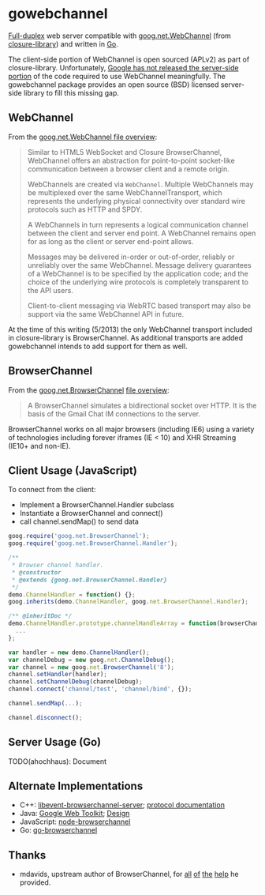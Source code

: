 gowebchannel
============

[Full-duplex](http://en.wikipedia.org/wiki/Full-duplex#Full-duplex) web
server compatible with [goog.net.WebChannel](https://code.google.com/p/closure-library/source/browse/closure/goog/labs/net/webchannel.js) (from [closure-library](https://code.google.com/p/closure-library/))
and written in [Go](http://golang.org/).

The client-side portion of WebChannel is open sourced (APLv2) as part of
closure-library. Unfortunately, [Google has not released the server-side
portion](http://books.google.com/books?id=p7uyWPcVGZsC&pg=PA179) of the
code required to use WebChannel meaningfully. The gowebchannel package
provides an open source (BSD) licensed server-side library to fill this
missing gap.

WebChannel
----------

From the [goog.net.WebChannel file overview](https://code.google.com/p/closure-library/source/browse/closure/goog/labs/net/webchannel.js#16):

> Similar to HTML5 WebSocket and Closure BrowserChannel, WebChannel
> offers an abstraction for point-to-point socket-like communication between
> a browser client and a remote origin.
>
> WebChannels are created via <code>WebChannel</code>. Multiple WebChannels
> may be multiplexed over the same WebChannelTransport, which represents
> the underlying physical connectivity over standard wire protocols
> such as HTTP and SPDY.
>
> A WebChannels in turn represents a logical communication channel between
> the client and server end point. A WebChannel remains open for
> as long as the client or server end-point allows.
>
> Messages may be delivered in-order or out-of-order, reliably or unreliably
> over the same WebChannel. Message delivery guarantees of a WebChannel is
> to be specified by the application code; and the choice of the
> underlying wire protocols is completely transparent to the API users.
>
> Client-to-client messaging via WebRTC based transport may also be support
> via the same WebChannel API in future.

At the time of this writing (5/2013) the only WebChannel transport included
in closure-library is BrowserChannel. As additional transports are added
gowebchannel intends to add support for them as well.

BrowserChannel
--------------

From the [goog.net.BrowserChannel](http://docs.closure-library.googlecode.com/git/class_goog_net_BrowserChannel.html)
[file overview](https://code.google.com/p/closure-library/source/browse/closure/goog/net/browserchannel.js#16):

> A BrowserChannel simulates a bidirectional socket over HTTP. It is the
> basis of the Gmail Chat IM connections to the server.

BrowserChannel works on all major browsers (including IE6) using a variety of
technologies including forever iframes (IE < 10) and XHR Streaming (IE10+ and
non-IE). 

Client Usage (JavaScript)
-------------------------

To connect from the client:

  * Implement a BrowserChannel.Handler subclass
  * Instantiate a BrowserChannel and connect()
  * call channel.sendMap() to send data


```javascript
goog.require('goog.net.BrowserChannel');
goog.require('goog.net.BrowserChannel.Handler');

/**
 * Browser channel handler.
 * @constructor
 * @extends {goog.net.BrowserChannel.Handler}
 */
demo.ChannelHandler = function() {};
goog.inherits(demo.ChannelHandler, goog.net.BrowserChannel.Handler);

/** @inheritDoc */
demo.ChannelHandler.prototype.channelHandleArray = function(browserChannel, array) {
  ...
};

var handler = new demo.ChannelHandler();
var channelDebug = new goog.net.ChannelDebug();
var channel = new goog.net.BrowserChannel('8');
channel.setHandler(handler);
channel.setChannelDebug(channelDebug);
channel.connect('channel/test', 'channel/bind', {});

channel.sendMap(...);

channel.disconnect();
```

Server Usage (Go)
-----------------

TODO(ahochhaus): Document

Alternate Implementations
-------------------------

  * C++: [libevent-browserchannel-server](https://code.google.com/p/libevent-browserchannel-server/);
    [protocol documentation](https://code.google.com/p/libevent-browserchannel-server/wiki/BrowserChannelProtocol)
  * Java: [Google Web Toolkit](https://code.google.com/p/google-web-toolkit/source/browse/trunk/dev/core/src/com/google/gwt/dev/shell/BrowserChannelServer.java);
    [Design](https://code.google.com/p/google-web-toolkit/wiki/DesignOOPHM)
  * JavaScript: [node-browserchannel](https://github.com/josephg/node-browserchannel/)
  * Go: [go-browserchannel](https://github.com/MathieuTurcotte/go-browserchannel)

Thanks
------

  * mdavids, upstream author of BrowserChannel, for [all](https://groups.google.com/forum/?fromgroups#!topic/closure-library-discuss/0xy-2yPyUII)
  [of](https://groups.google.com/forum/?fromgroups#!topic/closure-library-discuss/b4q1JfrBkjI)
  [the](https://groups.google.com/forum/#!msg/closure-library-discuss/F1mtsUK1NIM/GsrAU7KfS8cJ)
  [help](https://groups.google.com/forum/?fromgroups#!topic/closure-library-discuss/BRs3JSwm3Dc)
  he provided.
